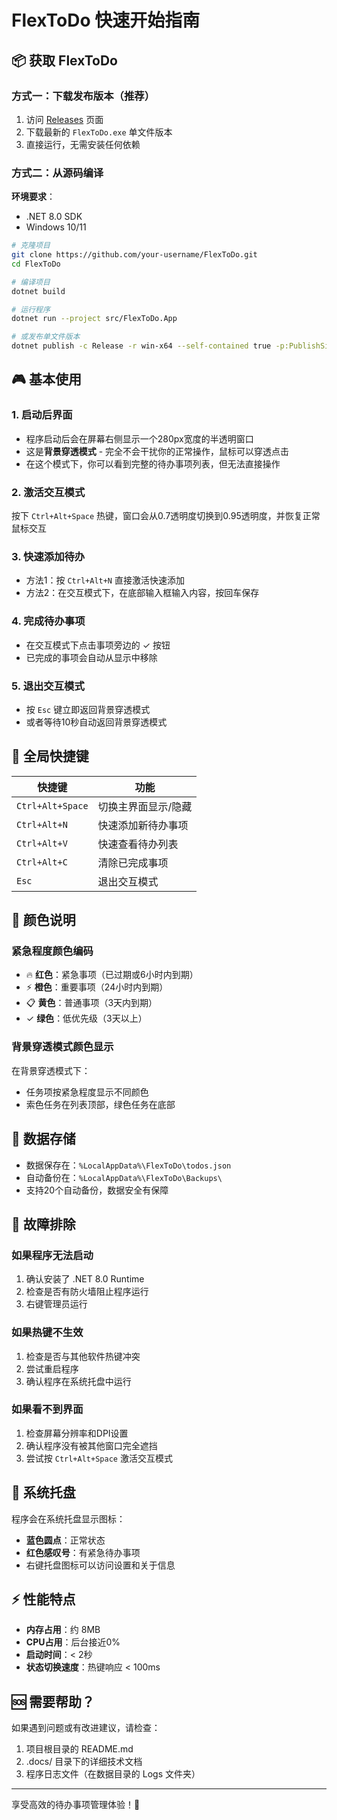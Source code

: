 # FlexToDo 快速开始指南

## 📦 获取 FlexToDo

### 方式一：下载发布版本（推荐）
1. 访问 [Releases](../../releases) 页面
2. 下载最新的 `FlexToDo.exe` 单文件版本
3. 直接运行，无需安装任何依赖

### 方式二：从源码编译
**环境要求**：
- .NET 8.0 SDK
- Windows 10/11

```bash
# 克隆项目
git clone https://github.com/your-username/FlexToDo.git
cd FlexToDo

# 编译项目
dotnet build

# 运行程序
dotnet run --project src/FlexToDo.App

# 或发布单文件版本
dotnet publish -c Release -r win-x64 --self-contained true -p:PublishSingleFile=true
```

## 🎮 基本使用

### 1. 启动后界面
- 程序启动后会在屏幕右侧显示一个280px宽度的半透明窗口
- 这是**背景穿透模式** - 完全不会干扰你的正常操作，鼠标可以穿透点击
- 在这个模式下，你可以看到完整的待办事项列表，但无法直接操作

### 2. 激活交互模式
按下 `Ctrl+Alt+Space` 热键，窗口会从0.7透明度切换到0.95透明度，并恢复正常鼠标交互

### 3. 快速添加待办
- 方法1：按 `Ctrl+Alt+N` 直接激活快速添加
- 方法2：在交互模式下，在底部输入框输入内容，按回车保存

### 4. 完成待办事项
- 在交互模式下点击事项旁边的 ✓ 按钮
- 已完成的事项会自动从显示中移除

### 5. 退出交互模式
- 按 `Esc` 键立即返回背景穿透模式
- 或者等待10秒自动返回背景穿透模式

## 🎯 全局快捷键

| 快捷键 | 功能 |
|--------|------|
| `Ctrl+Alt+Space` | 切换主界面显示/隐藏 |
| `Ctrl+Alt+N` | 快速添加新待办事项 |
| `Ctrl+Alt+V` | 快速查看待办列表 |
| `Ctrl+Alt+C` | 清除已完成事项 |
| `Esc` | 退出交互模式 |

## 🎨 颜色说明

### 紧急程度颜色编码
- 🔥 **红色**：紧急事项（已过期或6小时内到期）
- ⚡ **橙色**：重要事项（24小时内到期）
- 📋 **黄色**：普通事项（3天内到期）
- ✓ **绿色**：低优先级（3天以上）

### 背景穿透模式颜色显示
在背景穿透模式下：
- 任务项按紧急程度显示不同颜色
- 索色任务在列表顶部，绿色任务在底部

## 💾 数据存储

- 数据保存在：`%LocalAppData%\FlexToDo\todos.json`
- 自动备份在：`%LocalAppData%\FlexToDo\Backups\`
- 支持20个自动备份，数据安全有保障

## 🔧 故障排除

### 如果程序无法启动
1. 确认安装了 .NET 8.0 Runtime
2. 检查是否有防火墙阻止程序运行
3. 右键管理员运行

### 如果热键不生效
1. 检查是否与其他软件热键冲突
2. 尝试重启程序
3. 确认程序在系统托盘中运行

### 如果看不到界面
1. 检查屏幕分辨率和DPI设置
2. 确认程序没有被其他窗口完全遮挡
3. 尝试按 `Ctrl+Alt+Space` 激活交互模式

## 📱 系统托盘

程序会在系统托盘显示图标：
- **蓝色圆点**：正常状态
- **红色感叹号**：有紧急待办事项
- 右键托盘图标可以访问设置和关于信息

## ⚡ 性能特点

- **内存占用**：约 8MB
- **CPU占用**：后台接近0%
- **启动时间**：< 2秒
- **状态切换速度**：热键响应 < 100ms

## 🆘 需要帮助？

如果遇到问题或有改进建议，请检查：
1. 项目根目录的 README.md
2. .docs/ 目录下的详细技术文档
3. 程序日志文件（在数据目录的 Logs 文件夹）

---

享受高效的待办事项管理体验！🎉